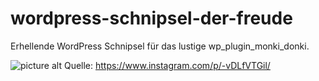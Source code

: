 # wordpress-schnipsel-der-freude
Erhellende WordPress Schnipsel für das lustige wp_plugin_monki_donki.

![picture alt](http://i.giphy.com/d2YYMoMckcO59Y5i.gif "Quelle: https://www.instagram.com/p/-vDLfVTGil/")
Quelle: https://www.instagram.com/p/-vDLfVTGil/

